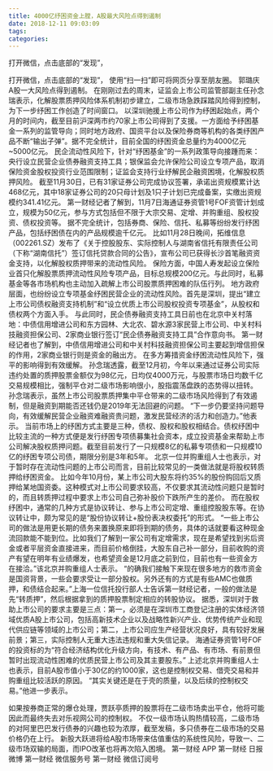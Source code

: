 ```yaml
---
title: 4000亿纾困资金上膛，A股最大风险点得到遏制
date: 2018-12-11 09:03:09
tags: 
categories: 
---
```

打开微信，点击底部的“发现”，
<!-- more -->
打开微信，点击底部的“发现”，
使用“扫一扫”即可将网页分享至朋友圈。
郭璐庆
A股一大风险点得到遏制。
在刚刚过去的周末，证监会上市公司监管部副主任孙念瑞表示，化解股票质押风险体系机制初步建立，二级市场急跌踩踏风险得到控制，为下一步纾困工作创造了时间窗口。
以深圳驰援上市公司作为纾困起始点，两个月的时间内，截至目前沪深两市约70家上市公司得到了支援。一方面给予纾困基金一系列的监管导向；同时地方政府、国资平台以及保险券商等机构的各类纾困产品不断“输出子弹”。据不完全统计，目前全国的纾困资金总量约为4000亿元~5000亿元。
民企流动性风险下，针对“纾困基金”的一系列政策导向接踵而来：央行设立民营企业债券融资支持工具；银保监会允许保险公司设立专项产品，取消保险资金股权投资行业范围限制；证监会支持行业纾解民企融资困境，化解股权质押风险。
截至11月30日，已有31家证券公司完成协议签署，承诺出资规模累计达468亿元，其中18家证券公司的20只母计划及1只子计划已完成备案，实缴出资规模约341.41亿元。
第一财经记者了解到，11月7日海通证券资管1号FOF资管计划成立，规模为50亿元，参与方式包括但不限于大宗交易、定增、并购重组、股权投资、债权投资等。
据不完全统计，包括券商、保险、信托、私募等纷纷发行纾困产品，包括纾困债在内的产品规模逾千亿元。
比如11月28日晚间，拓维信息（002261.SZ）发布了《关于控股股东、实际控制人与湖南省信托有限责任公司（下称“湖南信托”）签订信托贷款合同的公告》，宣布公司已获得长沙首笔融资资金支持，以化解股权质押带来的流动性风险。
保险方面，中国人寿发起设立保险业首只化解股票质押流动性风险专项产品，目标总规模200亿元。与此同时，私募基金等各市场机构也主动加入疏解上市公司股票质押困难的队伍行列。
地方政府层面，也纷纷设立专项基金纾困民营企业的流动性风险。首先是深圳，提出“建立上市公司债权融资支持机制”和“设立优质上市公司股权投资专项基金”，从股权和债权两个方面入手。
与此同时，民企债券融资支持工具日前也在北京中关村落地：中债信用增进公司和东方园林、大北农、碧水源3家民营上市公司、中关村科技融资担保公司、2家商业银行签订“民企债券融资支持工具”合作意向书。
第一财经记者也了解到，中债信用增进公司和中关村科技融资担保公司主要起到增信担保的作用，2家商业银行则是资金的融出方。
在多方筹措资金纾困流动性风险下，强平的影响得到有效缓解。
孙念瑞透露，截至12月初，今年以来通过证券公司实际违约处置的质押股票金额仅为98亿元，日均仅4000万元，与股票市场日均数千亿交易规模相比，强制平仓对二级市场影响很小，股指震荡盘跌的态势得以扭转。
孙念瑞表示，虽然上市公司股票质押集中平仓带来的二级市场风险得到了有效遏制，但是融资到期能否还钱仍是2019年无法回避的问题。
“下一步仍要坚持问题导向，有效缓解民营企业融资难融资贵问题，激发民营经济的活力和创造力。”他表示。
当前市场上的纾困方式主要是三种，债权、股权和股权相结合。债权纾困中比较主流的一种方式便是发行纾困专项债募集社会资本，成立投资基金来帮助上市公司解决股权质押问题。截至目前发行了一只规模8亿的私募专项债和一只规模10亿的纾困专项公司债，期限分别是3年和5年。
北京一位并购重组人士也表示，对于暂时存在流动性问题的上市公司而言，目前比较常见的一类做法就是将股权转质押给纾困资金。
比如今年10月份，某上市公司大股东将约35%的股份购回后又质押给某地国资委。这种模式对上市公司要求较高，不仅要求其流动性问题只是暂时的，而且转质押过程中要求上市公司自己弥补股价下跌所产生的差价。
而在股权纾困中，通常的几种方式是协议转让、参与上市公司定增、重组控股股东等。在协议转让中，颇为常见的是“股份协议转让+股份表决权委托”的形式。
“一些上市公司的做法是用更长期的债务来置换原来即将到期的债务，具体的话就要看这种现金流回款能不能到位。比如我们了解到一家公司有定增需求，现在是希望找到劣后资金或者平层资金直接进来，而目前价格倒挂，大股东自己补一部分，目前收购的资产有望在明年有业绩爆发，也希望资金是12月底之前到位，目前也有一些资金方在接洽。”该北京并购重组人士表示。
“的确我们接触下来现在很多地方的救市资金是国资背景，一些会要求受让一部分股权。另外还有的方式是有些AMC也做质押，和债结合起来。”上海一位信托投行部人士告诉第一财经记者，一般的做法是先“转质押”，然后根据拿到的质押股票制定相应的转股协议。
据悉，深圳对于救助上市公司的要求主要是三点：第一，必须是在深圳市工商登记注册的实体经济领域优质A股上市公司，包括高新技术企业以及战略性新兴产业、优势传统产业和现代供应链等领域的上市公司；第二，上市公司应生产经营状况良好，具有较好发展前景；第三，实际控制人无重大违法违规和重大失信记录。
海通证券资管1号FOF的投资标的为“符合经济结构优化升级方向，有技术、有产品、有市场、有前景但暂时出现流动性困难的优质民营上市公司及其主要股东。”
上述北京并购重组人士也表示，目前A股市值小于30亿的约1000家，这也是控制权交易、借壳交易和并购重组比较活跃的原因。
“其实关键还是在于壳的质量，以及后续的控制权交易。”他进一步表示。
 
 
如果按券商正常的爆仓处理，贾跃亭质押的股票将在二级市场卖出平仓，他将可能因此而最终失去对乐视网公司的控制权。
不仅一级市场认购热情较高，二级市场的对阿里巴巴发行债券的兴趣也较为浓厚，截至发稿，多只债券在二级市场的交易价格仍在上行。
新股大跃进将给A股市场带来估值重估的系统性风险，导致一、二级市场双输的局面，而IPO改革也将再次陷入困境。
第一财经
APP
第一财经
日报微博
第一财经
微信服务号
第一财经
微信订阅号
